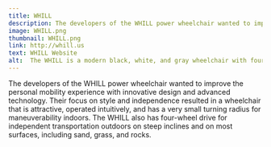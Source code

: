 ```yaml
---
title: WHILL
description: The developers of the WHILL power wheelchair wanted to improve the personal mobility experience with innovative design and advanced technology.
image: WHILL.png
thumbnail: WHILL.png
link: http://whill.us
text: WHILL Website
alt:  The WHILL is a modern black, white, and gray wheelchair with four wheels.
---
```

The developers of the WHILL power wheelchair wanted to improve the personal mobility experience with innovative design and advanced technology. Their focus on style and independence resulted in a wheelchair that is attractive, operated intuitively, and has a very small turning radius for maneuverability indoors. The WHILL also has four-wheel drive for independent transportation outdoors on steep inclines and on most surfaces, including sand, grass, and rocks.
